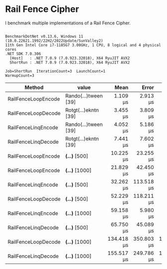 ﻿# Rail Fence Cipher 

I benchmark multiple implementations of a Rail Fence Cipher.

```

BenchmarkDotNet v0.13.6, Windows 11 (10.0.22621.1992/22H2/2022Update/SunValley2)
11th Gen Intel Core i7-1185G7 3.00GHz, 1 CPU, 8 logical and 4 physical cores
.NET SDK 7.0.306
  [Host]   : .NET 7.0.9 (7.0.923.32018), X64 RyuJIT AVX2
  ShortRun : .NET 7.0.9 (7.0.923.32018), X64 RyuJIT AVX2

Job=ShortRun  IterationCount=3  LaunchCount=1  
WarmupCount=3  

```
|              Method |                value |       Mean |      Error |     StdDev |     StdErr |         Min |        Max |      Op/s |     Gen0 |   Gen1 | Allocated |
|-------------------- |--------------------- |-----------:|-----------:|-----------:|-----------:|------------:|-----------:|----------:|---------:|-------:|----------:|
| RailFenceLoopEncode | Rando(...)tween [39] |   1.109 μs |   2.913 μs |  0.1597 μs |  0.0922 μs |   0.9961 μs |   1.292 μs | 901,844.5 |   0.5245 | 0.0019 |   3.22 KB |
| RailFenceLoopDecode | Rotgt(...)ekntn [39] |   3.455 μs |   3.809 μs |  0.2088 μs |  0.1205 μs |   3.2774 μs |   3.685 μs | 289,413.7 |   1.2779 |      - |   7.84 KB |
| RailFenceLinqEncode | Rando(...)tween [39] |   4.052 μs |   5.186 μs |  0.2843 μs |  0.1641 μs |   3.7982 μs |   4.359 μs | 246,761.6 |   1.2360 | 0.0153 |   7.61 KB |
| RailFenceLinqDecode | Rotgt(...)ekntn [39] |   7.441 μs |   7.602 μs |  0.4167 μs |  0.2406 μs |   7.0364 μs |   7.869 μs | 134,394.9 |   1.4420 | 0.0153 |   8.84 KB |
| RailFenceLoopEncode |  ****(...)**** [500] |  10.225 μs |  23.255 μs |  1.2747 μs |  0.7359 μs |   9.4769 μs |  11.697 μs |  97,800.9 |   7.8125 | 0.0763 |  47.89 KB |
| RailFenceLoopEncode | ****(...)**** [1000] |  21.829 μs |  42.450 μs |  2.3268 μs |  1.3434 μs |  19.1683 μs |  23.482 μs |  45,810.4 |  18.3716 | 0.3052 | 112.66 KB |
| RailFenceLinqEncode |  ****(...)**** [500] |  32.262 μs | 113.518 μs |  6.2223 μs |  3.5925 μs |  27.7767 μs |  39.366 μs |  30,996.3 |   5.9204 | 0.2441 |  36.46 KB |
| RailFenceLoopDecode |  ****(...)**** [500] |  52.229 μs | 118.211 μs |  6.4795 μs |  3.7410 μs |  48.0661 μs |  59.694 μs |  19,146.4 |  55.1758 | 0.3662 | 338.03 KB |
| RailFenceLinqEncode | ****(...)**** [1000] |  59.158 μs |   5.980 μs |  0.3278 μs |  0.1893 μs |  58.8134 μs |  59.466 μs |  16,903.8 |  10.4980 | 0.6104 |  64.36 KB |
| RailFenceLinqDecode |  ****(...)**** [500] |  65.750 μs |  45.089 μs |  2.4715 μs |  1.4269 μs |  63.2446 μs |  68.186 μs |  15,209.0 |   6.2256 | 0.2441 |  38.64 KB |
| RailFenceLoopDecode | ****(...)**** [1000] | 134.418 μs | 350.803 μs | 19.2287 μs | 11.1017 μs | 113.5236 μs | 151.370 μs |   7,439.5 | 195.3125 | 2.1973 | 1197.4 KB |
| RailFenceLinqDecode | ****(...)**** [1000] | 155.517 μs | 249.786 μs | 13.6916 μs |  7.9049 μs | 144.4065 μs | 170.813 μs |   6,430.2 |  10.9863 | 0.9766 |  67.82 KB |
